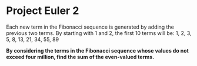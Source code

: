 # Project Euler 2

Each new term in the Fibonacci sequence is generated by adding the previous two terms. By starting with 1 and 2, the first 10 terms will be:
1, 2, 3, 5, 8, 13, 21, 34, 55, 89

**By considering the terms in the Fibonacci sequence whose values do not exceed four million, find the sum of the even-valued terms.**